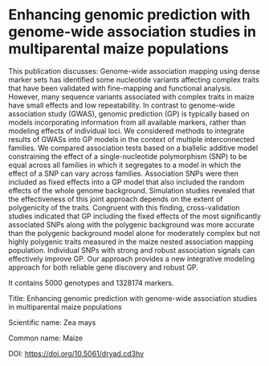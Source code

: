 # Enhancing genomic prediction with genome-wide association studies in multiparental maize populations

This publication discusses: Genome-wide association mapping using dense marker sets has identified some nucleotide variants affecting complex traits that have been validated with fine-mapping and functional analysis. However, many sequence variants associated with complex traits in maize have small effects and low repeatability. In contrast to genome-wide association study (GWAS), genomic prediction (GP) is typically based on models incorporating information from all available markers, rather than modeling effects of individual loci. We considered methods to integrate results of GWASs into GP models in the context of multiple interconnected families. We compared association tests based on a biallelic additive model constraining the effect of a single-nucleotide polymorphism (SNP) to be equal across all families in which it segregates to a model in which the effect of a SNP can vary across families. Association SNPs were then included as fixed effects into a GP model that also included the random effects of the whole genome background. Simulation studies revealed that the effectiveness of this joint approach depends on the extent of polygenicity of the traits. Congruent with this finding, cross-validation studies indicated that GP including the fixed effects of the most significantly associated SNPs along with the polygenic background was more accurate than the polygenic background model alone for moderately complex but not highly polygenic traits measured in the maize nested association mapping population. Individual SNPs with strong and robust association signals can effectively improve GP. Our approach provides a new integrative modeling approach for both reliable gene discovery and robust GP.

It contains 5000 genotypes and 1328174 markers.

Title: Enhancing genomic prediction with genome-wide association studies in multiparental maize populations

Scientific name: Zea mays

Common name: Maize

DOI: https://doi.org/10.5061/dryad.cd3hv


